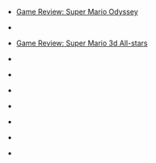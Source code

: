 
- [Game Review: Super Mario Odyssey](/2020/12/game-review-super-mario-odyssey/)

- [](/2020/10/1322214646221205504/)

- [Game Review: Super Mario 3d All-stars](/2020/10/mario-3d-all-stars/)

- [](/2020/10/1318238520251621377/)

- [](/2020/10/1317023064555548672/)

- [](/2020/10/1314224120490389504/)

- [](/2020/10/1311655542008377346/)

- [](/2020/09/1310497720117784577/)

- [](/2018/09/1040265780540174336/)

- [](/2017/03/838772907262160896/)
